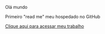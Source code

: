 Olá mundo

Primeiro "read me" meu hospedado no GitHub

<a href="EXERCICIOS/trabalho0107/Home.html">Clique aqui para acessar meu trabalho</a>